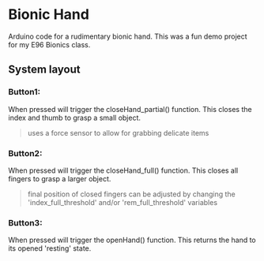 # Bionic Hand

Arduino code for a rudimentary bionic hand. This was a fun demo project for my E96 Bionics class.

## System layout

### Button1:

When pressed will trigger the closeHand_partial() function. This closes the index and thumb to grasp a small object.
>uses a force sensor to allow for grabbing delicate items

### Button2:

When pressed will trigger the closeHand_full() function. This closes all fingers to grasp a larger object.
>final position of closed fingers can be adjusted by changing the 'index_full_threshold' and/or 'rem_full_threshold' variables

### Button3:

When pressed will trigger the openHand() function. This returns the hand to its opened 'resting' state.
